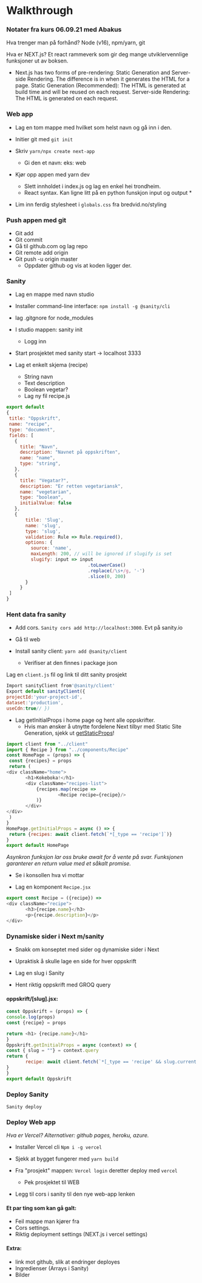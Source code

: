 # Walkthrough 
### Notater fra kurs 06.09.21 med Abakus

 

Hva trenger man på forhånd? Node (v16), npm/yarn, git




Hva er NEXT.js?
Et react rammeverk som gir deg mange utviklervennlige funksjoner ut av boksen.
 
* Next.js has two forms of pre-rendering: Static Generation and Server-side Rendering. The difference is in when it generates the HTML for a page.
Static Generation (Recommended): The HTML is generated at build time and will be reused on each request.
Server-side Rendering: The HTML is generated on each request. 
 	
### Web app
* Lag en tom mappe med hvilket som helst navn og gå inn i den.
* Initier git med `git init`
 
* Skriv `yarn/npx create next-app`
  * Gi den et navn: eks: web

* Kjør opp appen med yarn dev
  * Slett innholdet i index.js og lag en enkel hei trondheim.
  * React syntax. Kan ligne litt på en python funskjon input og output *
  
* Lim inn ferdig stylesheet i `globals.css` fra bredvid.no/styling


### Push appen med git
* Git add
* Git commit
* Gå til github.com og lag repo
* Git remote add origin <link>
* Git push -u origin master
  * Oppdater github og vis at koden ligger der.

### Sanity 
* Lag en mappe med navn studio
* Installer command-line interface: `npm install -g @sanity/cli`
* lag .gitgnore for node_modules

* I studio mappen: sanity init
  * Logg inn
 

* Start prosjektet med sanity start -> localhost 3333

* Lag et enkelt skjema (recipe)
  * String navn
  * Text description
  * Boolean vegetar?
  * Lag ny fil recipe.js
 ```javascript
export default 
{
  title: "Oppskrift",
  name: "recipe",
  type: "document",
  fields: [
    {
      title: "Navn",
      description: "Navnet på oppskriften",
      name: "name",
      type: "string",
    },
    {
      title: "Vegatar?",
      description: "Er retten vegetariansk",
      name: "vegetarian",
      type: "boolean", 
      initialValue: false   
    },
    {
        title: 'Slug',
        name: 'slug',
        type: 'slug',
        validation: Rule => Rule.required(),
        options: {
          source: 'name',
          maxLength: 200, // will be ignored if slugify is set
          slugify: input => input
                               .toLowerCase()
                               .replace(/\s+/g, '-')
                               .slice(0, 200)
        }
      }
  ]
}
```
  
### Hent data fra sanity
* Add cors. `Sanity cors add http://localhost:3000`. Evt på sanity.io

* Gå til web
* Install sanity client: `yarn add @sanity/client`
  * Verifiser at den finnes i package json

Lag en `client.js` fil og link til ditt sanity prosjekt
 ```javascript
Import sanityClient from'@sanity/client'
Export default sanityClient({
projectId:'your-project-id',
dataset:'production',
useCdn:true// })
```
 
* Lag getInitialProps i home page og hent alle oppskrifter.
  * Hvis man ønsker å utnytte fordelene Next tilbyr med Static Site Generation, sjekk ut [getStaticProps](https://nextjs.org/docs/basic-features/data-fetching)!

 ```javascript
import client from "../client"
import { Recipe } from "../components/Recipe"
const HomePage = (props) => {
  const {recipes} = props
  return (
<div className="home">
		<h1>Kokeboka!</h1>
  		<div className="recipes-list">
    		{recipes.map(recipe =>
        			<Recipe recipe={recipe}/>
      		)}
  		</div>
</div>
  )
}
HomePage.getInitialProps = async () => {
  return {recipes: await client.fetch(`*[_type == 'recipe']`)}
}
export default HomePage
```

*Asynkron funksjon lar oss bruke await for å vente på svar. Funksjonen garanterer en return value med et såkalt promise.*

- Se i konsollen hva vi mottar

 
* Lag en komponent `Recipe.jsx`

 ```javascript
export const Recipe = ({recipe}) =>
<div className="recipe">
    	<h3>{recipe.name}</h3>
    	<p>{recipe.description}</p>
</div>
```
 

### Dynamiske sider i Next m/sanity
* Snakk om konseptet med sider og dynamiske sider i Next
 * Upraktisk å skulle lage en side for hver oppskrift
 
* Lag en slug i Sanity
* Hent riktig oppskrift med GROQ query
 
#### oppskrift/[slug].jsx:
 ```javascript 
const Oppskrift = (props) => {
console.log(props)
const {recipe} = props

return <h1> {recipe.name}</h1>
}
Oppskrift.getInitialProps = async (context) => {
const { slug = ""} = context.query
return {
    	recipe: await client.fetch(`*[_type == 'recipe' && slug.current == $slug][0]`,{slug})
}
}
export default Oppskrift
```

### Deploy Sanity
`Sanity deploy`

  
### Deploy Web app

*Hva er Vercel? Alternativer: github pages, heroku, azure.*

* Installer Vercel cli `Npm i -g vercel`
* Sjekk at bygget fungerer med `yarn build`
* Fra "prosjekt" mappen: `Vercel login` deretter deploy med `vercel`
	* Pek prosjektet til WEB 

* Legg til cors i sanity til den nye web-app lenken 
 
#### Et par ting som kan gå galt:
- Feil mappe man kjører fra
- Cors settings.
- Riktig deployment settings (NEXT.js i vercel settings)

#### Extra:
- link mot github, slik at endringer deployes
- Ingredienser (Arrays i Sanity)
- Bilder

